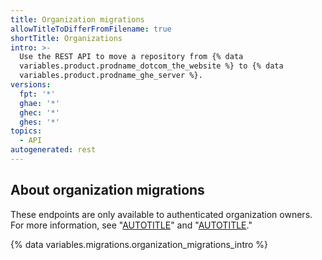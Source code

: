 ```yaml
---
title: Organization migrations
allowTitleToDifferFromFilename: true
shortTitle: Organizations
intro: >-
  Use the REST API to move a repository from {% data
  variables.product.prodname_dotcom_the_website %} to {% data
  variables.product.prodname_ghe_server %}.
versions:
  fpt: '*'
  ghae: '*'
  ghec: '*'
  ghes: '*'
topics:
  - API
autogenerated: rest
---
```


## About organization migrations

These endpoints are only available to authenticated organization owners. For more information, see "[AUTOTITLE](/organizations/managing-peoples-access-to-your-organization-with-roles/roles-in-an-organization#permission-levels-for-an-organization)" and "[AUTOTITLE](/rest/overview/other-authentication-methods)."

{% data variables.migrations.organization_migrations_intro %}


<!-- Content after this section is automatically generated -->
